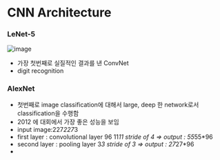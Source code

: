 # CNN Architecture

### LeNet-5
![image](https://user-images.githubusercontent.com/48700102/116843218-3f88f700-ac1a-11eb-87e0-7c9a05a3a941.png)

- 가장 첫번째로 실질적인 결과를 낸 ConvNet
- digit recognition



### AlexNet

- 첫번째로 image classification에 대해서 large, deep 한  network로서 classification을 수행함
- 2012 에 대회에서 가장 좋은 성능을 보임
- input image:227*227*3
- first layer : convolutional layer 96 11*11 stride of 4 => output : 55*55*96
- second layer : pooling layer 3*3 stride of 3 => output : 27*27*96
- 

